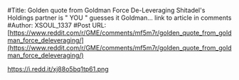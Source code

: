 #Title: Golden quote from Goldman Force De-Leveraging Shitadel's Holdings partner is " YOU " guesses it Goldman... link to article in comments
#Author: XSOUL_1337
#Post URL: [https://www.reddit.com/r/GME/comments/mf5m7r/golden_quote_from_goldman_force_deleveraging/](https://www.reddit.com/r/GME/comments/mf5m7r/golden_quote_from_goldman_force_deleveraging/)


https://i.redd.it/xj88o5bq1tp61.png